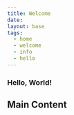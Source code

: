 ```yaml
---
title: Welcome
date:
layout: base
tags:
  - home
  - welcome
  - info
  - hello
---
```



<h3>Hello, World!<h3/>
<h2 class="mainHeading">Main Content</h2>
<section class="content">
  <p></p>
</section>
